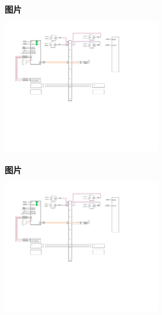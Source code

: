 
# 图片
![image text](https://raw.githubusercontent.com/Kshine2017/CAN/master/HHD32F107VCH_CAN_A207D/zibanConnectMuBan.png?token=GHSAT0AAAAAACS5VLDQWQWAVZUOHKCDR746ZSYJE4A "zibanConnectMuBan")
# 图片
![image text](https://raw.githubusercontent.com/Kshine2017/CAN/master/HHD32F107VCH_CAN_A207D/zibanConnectMuBan.png "zibanConnectMuBan")
